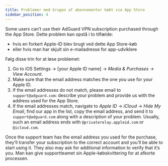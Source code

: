 ```yaml
---
title: Problemer med brugen af abonnementer købt via App Store
sidebar_position: 4
---
```


Some users can’t use their AdGuard VPN subscription purchased through the App Store. Dette problem kan opstå i to tilfælde:

- hvis en forkert Apple-ID blev brugt ved dette App Store-køb
- eller hvis man har skjult sin e-mailadresse for app-udviklere

Følg disse trin for at løse problemet:

1. Go to iOS Settings → [your Apple ID name] → *Media & Purchases* → *View Account*.
1. Make sure that the email address matches the one you use for your Apple ID.
1. If the email addresses do not match, please email to `support@adguard.com`: describe your problem and provide us with the address used for the App Store.
1. If the email addresses match, navigate to *Apple ID* → *iCloud* → *Hide My Email*, find our app in the list, copy the email address, and send it to `support@adguard.com` along with a description of your problem. Usually, such an email address ends with `@privaterelay.appleid.com` or `@icloud.com`.

Once the support team has the email address you used for the purchase, they’ll transfer your subscription to the correct account and you’ll be able to start using it. They also may ask for additional information to verify that it’s you. Man kan give supportteamet sin Apple-købskvittering for at afkorte processen.
